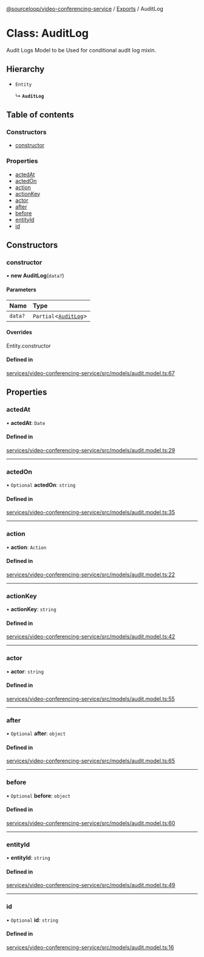 [@sourceloop/video-conferencing-service](../README.md) / [Exports](../modules.md) / AuditLog

# Class: AuditLog

Audit Logs Model to be Used for conditional audit log mixin.

## Hierarchy

- `Entity`

  ↳ **`AuditLog`**

## Table of contents

### Constructors

- [constructor](AuditLog.md#constructor)

### Properties

- [actedAt](AuditLog.md#actedat)
- [actedOn](AuditLog.md#actedon)
- [action](AuditLog.md#action)
- [actionKey](AuditLog.md#actionkey)
- [actor](AuditLog.md#actor)
- [after](AuditLog.md#after)
- [before](AuditLog.md#before)
- [entityId](AuditLog.md#entityid)
- [id](AuditLog.md#id)

## Constructors

### constructor

• **new AuditLog**(`data?`)

#### Parameters

| Name | Type |
| :------ | :------ |
| `data?` | `Partial`<[`AuditLog`](AuditLog.md)\> |

#### Overrides

Entity.constructor

#### Defined in

[services/video-conferencing-service/src/models/audit.model.ts:67](https://github.com/sourcefuse/loopback4-microservice-catalog/blob/bc2553587/services/video-conferencing-service/src/models/audit.model.ts#L67)

## Properties

### actedAt

• **actedAt**: `Date`

#### Defined in

[services/video-conferencing-service/src/models/audit.model.ts:29](https://github.com/sourcefuse/loopback4-microservice-catalog/blob/bc2553587/services/video-conferencing-service/src/models/audit.model.ts#L29)

___

### actedOn

• `Optional` **actedOn**: `string`

#### Defined in

[services/video-conferencing-service/src/models/audit.model.ts:35](https://github.com/sourcefuse/loopback4-microservice-catalog/blob/bc2553587/services/video-conferencing-service/src/models/audit.model.ts#L35)

___

### action

• **action**: `Action`

#### Defined in

[services/video-conferencing-service/src/models/audit.model.ts:22](https://github.com/sourcefuse/loopback4-microservice-catalog/blob/bc2553587/services/video-conferencing-service/src/models/audit.model.ts#L22)

___

### actionKey

• **actionKey**: `string`

#### Defined in

[services/video-conferencing-service/src/models/audit.model.ts:42](https://github.com/sourcefuse/loopback4-microservice-catalog/blob/bc2553587/services/video-conferencing-service/src/models/audit.model.ts#L42)

___

### actor

• **actor**: `string`

#### Defined in

[services/video-conferencing-service/src/models/audit.model.ts:55](https://github.com/sourcefuse/loopback4-microservice-catalog/blob/bc2553587/services/video-conferencing-service/src/models/audit.model.ts#L55)

___

### after

• `Optional` **after**: `object`

#### Defined in

[services/video-conferencing-service/src/models/audit.model.ts:65](https://github.com/sourcefuse/loopback4-microservice-catalog/blob/bc2553587/services/video-conferencing-service/src/models/audit.model.ts#L65)

___

### before

• `Optional` **before**: `object`

#### Defined in

[services/video-conferencing-service/src/models/audit.model.ts:60](https://github.com/sourcefuse/loopback4-microservice-catalog/blob/bc2553587/services/video-conferencing-service/src/models/audit.model.ts#L60)

___

### entityId

• **entityId**: `string`

#### Defined in

[services/video-conferencing-service/src/models/audit.model.ts:49](https://github.com/sourcefuse/loopback4-microservice-catalog/blob/bc2553587/services/video-conferencing-service/src/models/audit.model.ts#L49)

___

### id

• `Optional` **id**: `string`

#### Defined in

[services/video-conferencing-service/src/models/audit.model.ts:16](https://github.com/sourcefuse/loopback4-microservice-catalog/blob/bc2553587/services/video-conferencing-service/src/models/audit.model.ts#L16)
